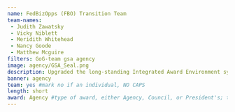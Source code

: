```yaml
---
name: FedBizOpps (FBO) Transition Team
team-names:
 - Judith Zawatsky
 - Vicky Niblett
 - Meridith Whitehead
 - Nancy Goode
 - Matthew Mcguire
filters: GoG-team gsa agency
image: agency/GSA_Seal.png
description: Upgraded the long-standing Integrated Award Environment system by merging it into the new beta.SAM.gov. Their modernized, more efficient customer-friendly system makes contracting opportunities easier, saving both the federal government and business customers time and resources.
banner: agency
team: yes #mark no if an individual, NO CAPS 
length: short
award: Agency #type of award, either Agency, Council, or President's; this is case sensitive so make sure to match the options listed exactly. This section generates the format of the card
---
```

